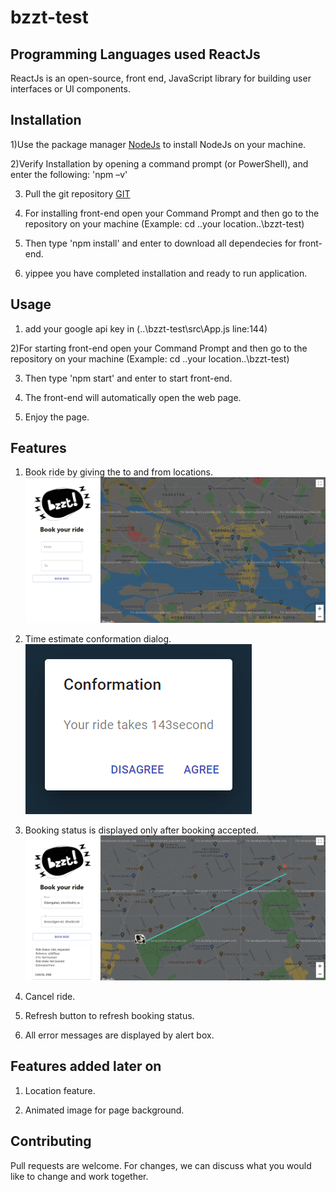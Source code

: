 # bzzt-test

## Programming Languages used ReactJs

ReactJs is an open-source, front end, JavaScript library for building user interfaces or UI components.

## Installation

1)Use the package manager [NodeJs](https://nodejs.org/en/download/) to install NodeJs on your machine.

2)Verify Installation by opening a command prompt (or PowerShell), and enter the following: 'npm –v'  

3) Pull the git repository [GIT](https://github.com/bzzt/Taxi-business-customer)

4) For installing front-end open your Command Prompt and then go to the repository on your machine (Example: cd ..your location..\bzzt-test)

5) Then type 'npm install' and enter to download all dependecies for front-end.

6) yippee you have completed installation and ready to run application.

## Usage

1) add your google api key in (..\bzzt-test\src\App.js line:144)

2)For starting front-end open your Command Prompt and then go to the repository on your machine (Example: cd ..your location..\bzzt-test)

3) Then type 'npm start' and enter to start front-end.

4) The front-end will automatically open the web page.

5) Enjoy the page.

## Features

1) Book ride by giving the to and from locations.
![Main page](./src/Images/MainPage.PNG)

2) Time estimate conformation dialog.
![Conformation page](./src/Images/Conformation.PNG)

3) Booking status is displayed only after booking accepted.
![Booked page](./src/Images/AfterBooking.PNG)

4) Cancel ride.

5) Refresh button to refresh booking status.

6) All error messages are displayed by alert box.

## Features added later on

1) Location feature.

2) Animated image for page background.

## Contributing

Pull requests are welcome. For changes, we can discuss what you would like to change and work together.
